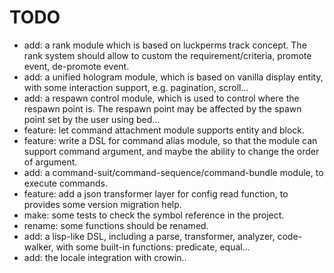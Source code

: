 # TODO

- add: a rank module which is based on luckperms track concept. The rank system should allow to custom the
  requirement/criteria, promote event, de-promote event.
- add: a unified hologram module, which is based on vanilla display entity, with some interaction support, e.g.
  pagination, scroll...
- add: a respawn control module, which is used to control where the respawn point is. The respawn point may be affected
  by the spawn point set by the user using bed...
- feature: let command attachment module supports entity and block.
- feature: write a DSL for command alias module, so that the module can support command argument, and maybe the ability
  to change the order of argument.
- add: a command-suit/command-sequence/command-bundle module, to execute commands.
- feature: add a json transformer layer for config read function, to provides some version migration help.
- make: some tests to check the symbol reference in the project.
- rename: some functions should be renamed.
- add: a lisp-like DSL, including a parse, transformer, analyzer, code-walker, with some built-in functions: predicate,
  equal...
- add: the locale integration with crowin..
